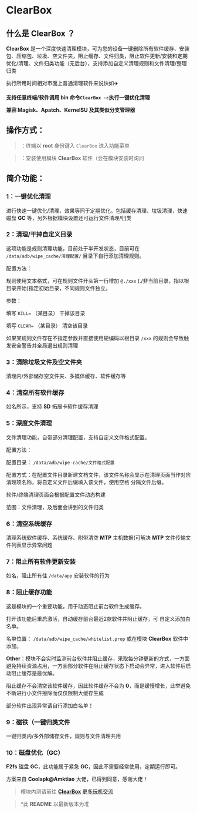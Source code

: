    # **ClearBox**

   ## 什么是 **ClearBox** ？

**ClearBox** 是一个深度快速清理模块，可为您的设备一键删除所有软件缓存、安装包、压缩包、垃圾、空文件夹，阻止缓存、文件归类，阻止软件更新/安装和定期优化/清理、文件归类功能（无后台），支持添加自定义清理规则和文件清理/整理归类

执行所用时间相对市面上普通清理软件来说快如✈️

__支持任意终端/软件调用 **bin** 命令`ClearBox -c`执行一键优化清理__

__兼容 **Magisk、Apatch、KernelSU** 及其类似分支管理器__


   ## 操作方式：

> ：终端以 **root** 身份键入 `ClearBox` 进入功能菜单

> ：安装使用模块 **ClearBox** 软件（会在模块安装时询问

   ## 简介功能：
   
### **1**：一键优化清理

进行快速一键优化/清理，效果等同于定期优化。包括缓存清理、垃圾清理，快速磁盘 **GC** 等，另外根据模块设置还可运行文件清理/归类



### **2**：清理/干掉自定义目录

这项功能是规则清理功能，目前处于半开发状态，目前可在 `/data/adb/wipe_cache/清理配置/` 目录下自行添加清理规则。

配置方法：

规则使用文本格式，可在规则文件开头第一行增加 `@./xxx` (./非当前目录，指以根目录开始)指定初始目录，不同规则文件独立。

参数：

填写 `KILL=` （某目录）
干掉该目录

填写 `CLEAR=` （某目录）
清空该目录

如果某规则文件存在不指定参数并直接使用硬编码以根目录 `/xxx` 的规则会导致触发安全警告并全局退出规则清理



### **3**：清除垃圾文件及空文件夹

清理内/外部储存空文件夹、多媒体缓存、软件缓存等



### **4**：清空所有软件缓存

如名所示，支持 **SD** 拓展卡软件缓存清理



### **5**：深度文件清理

文件清理功能，自带部分清理配置，支持自定义文件格式配置。

配置方法：

配置目录： `/data/adb/wipe-cache/文件格式配置`

配置方式：在配置文件目录新建文档文件，该文件名称会显示在清理页面当作对应清理项名称，将自定义文件后缀填入该文件，使用空格
分隔文件后缀。

软件/终端清理页面会根据配置文件动态构建

范围：文件清理，及后面会讲到的文件归类



### **6**：清空系统缓存

清理系统软件缓存、系统缓存、附带清空 **MTP** 主机数据(可解决 **MTP** 文件传输文件列表显示异常问题



### **7**：阻止所有软件更新安装
如名，阻止所有往 `/data/app` 安装软件的行为



### **8**：阻止缓存功能
这是模块的一个重要功能，用于动态阻止前台软件生成缓存。

打开该功能后重启激活，自动缓存前台最近2款软件并阻止缓存，可
自定义添加白名单。

名单位置： `/data/adb/wipe_cache/whitelist.prop` 或在模块 **ClearBox** 软件中添加。

**Other**：模块不会实时监测前台软件并阻止缓存，采取每分钟更新的方式，一方面避免持续资源占用，一方面部分软件在阻止缓存状态下启动会异常，进入软件后启动阻止缓存是最优解。

阻止缓存不会清空该软件缓存，因此软件缓存不会为 **0**，而是缓慢增长，此举避免不断进行小文件擦除而仅仅限制大缓存生成

部分软件出现异常请自行添加白名单！



### **9**：磁铁（一键归类文件

一键归类内/多外部储存文件，规则与文件清理共用



### **10**：磁盘优化（**GC**）

**F2fs** 磁盘 **GC**，此功能属于紧急 **GC**，因此不需要经常使用，定期运行即可。

方案来自 **Coolapk@Amktiao** 大佬，已得到同意，感谢大佬！



> 模块内测请前往
>[**ClearBox**](https://yhfx.jwznb.com/share?key=yigOTedUjh62&ts=1747355950)
>[更多玩机交流](https://yhfx.jwznb.com/share?key=TihFLlAj6ZJ9&ts=1740281856)


> *此 **README** 以最新版本为准
